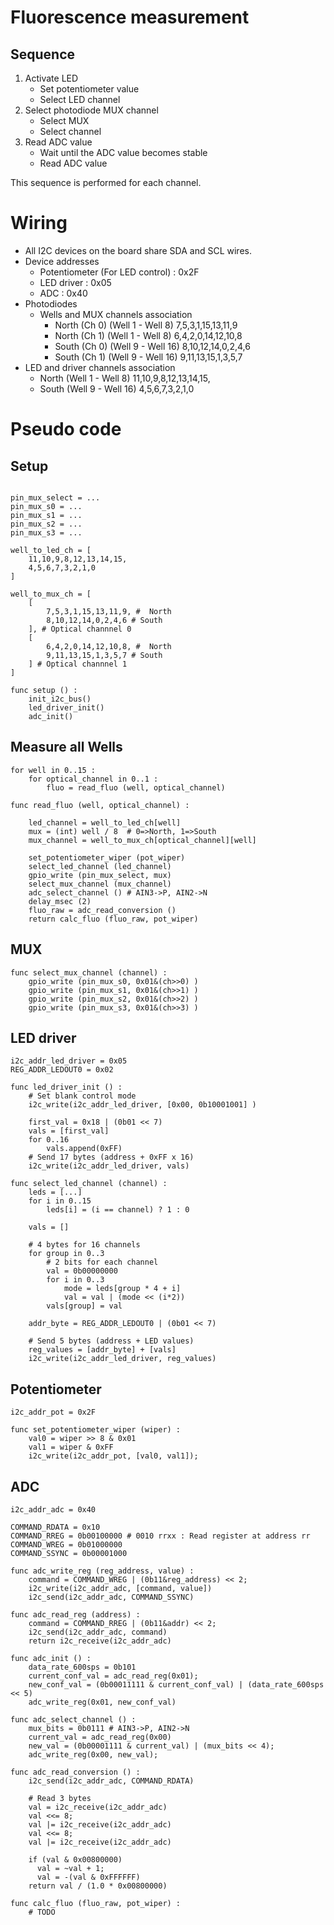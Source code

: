 # Fluorescence measurement

## Sequence

1. Activate LED
    * Set potentiometer value
    * Select LED channel
2. Select photodiode MUX channel
    * Select MUX
    * Select channel
3. Read ADC value 
    * Wait until the ADC value becomes stable
    * Read ADC value

This sequence is performed for each channel.


# Wiring

* All I2C devices on the board share SDA and SCL wires.
* Device addresses
    * Potentiometer (For LED control) : 0x2F
    * LED driver : 0x05
    * ADC : 0x40
* Photodiodes
    * Wells and MUX channels association
        * North (Ch 0) (Well 1 - Well 8) 7,5,3,1,15,13,11,9
        * North (Ch 1) (Well 1 - Well 8) 6,4,2,0,14,12,10,8
        * South (Ch 0) (Well 9 - Well 16) 8,10,12,14,0,2,4,6
        * South (Ch 1) (Well 9 - Well 16) 9,11,13,15,1,3,5,7
* LED and driver channels association
    * North (Well 1 - Well 8) 11,10,9,8,12,13,14,15,
    * South (Well 9 - Well 16) 4,5,6,7,3,2,1,0
    
# Pseudo code

## Setup
```

pin_mux_select = ...
pin_mux_s0 = ...
pin_mux_s1 = ...
pin_mux_s2 = ...
pin_mux_s3 = ...

well_to_led_ch = [
    11,10,9,8,12,13,14,15,
    4,5,6,7,3,2,1,0
]

well_to_mux_ch = [
    [ 
        7,5,3,1,15,13,11,9, #  North
        8,10,12,14,0,2,4,6 # South
    ], # Optical channnel 0
    [
        6,4,2,0,14,12,10,8, #  North
        9,11,13,15,1,3,5,7 # South
    ] # Optical channnel 1
]

func setup () : 
    init_i2c_bus()
    led_driver_init()
    adc_init()
```

## Measure all Wells

```
for well in 0..15 :
    for optical_channel in 0..1 :
        fluo = read_fluo (well, optical_channel)

func read_fluo (well, optical_channel) :

    led_channel = well_to_led_ch[well]
    mux = (int) well / 8  # 0=>North, 1=>South
    mux_channel = well_to_mux_ch[optical_channel][well]

    set_potentiometer_wiper (pot_wiper)
    select_led_channel (led_channel)
    gpio_write (pin_mux_select, mux)
    select_mux_channel (mux_channel)
    adc_select_channel () # AIN3->P, AIN2->N
    delay_msec (2)
    fluo_raw = adc_read_conversion ()
    return calc_fluo (fluo_raw, pot_wiper)
```


## MUX
```
func select_mux_channel (channel) :
    gpio_write (pin_mux_s0, 0x01&(ch>>0) )
    gpio_write (pin_mux_s1, 0x01&(ch>>1) )
    gpio_write (pin_mux_s2, 0x01&(ch>>2) )
    gpio_write (pin_mux_s3, 0x01&(ch>>3) )

```
## LED driver
```
i2c_addr_led_driver = 0x05
REG_ADDR_LEDOUT0 = 0x02

func led_driver_init () :
    # Set blank control mode
    i2c_write(i2c_addr_led_driver, [0x00, 0b10001001] )

    first_val = 0x18 | (0b01 << 7)
    vals = [first_val]
    for 0..16
        vals.append(0xFF)
    # Send 17 bytes (address + 0xFF x 16)
    i2c_write(i2c_addr_led_driver, vals)

func select_led_channel (channel) :
    leds = [...]
    for i in 0..15
        leds[i] = (i == channel) ? 1 : 0

    vals = []

    # 4 bytes for 16 channels
    for group in 0..3
        # 2 bits for each channel
        val = 0b00000000
        for i in 0..3
            mode = leds[group * 4 + i]
            val = val | (mode << (i*2))
        vals[group] = val

    addr_byte = REG_ADDR_LEDOUT0 | (0b01 << 7)

    # Send 5 bytes (address + LED values)
    reg_values = [addr_byte] + [vals] 
    i2c_write(i2c_addr_led_driver, reg_values)

```
## Potentiometer
```
i2c_addr_pot = 0x2F

func set_potentiometer_wiper (wiper) : 
    val0 = wiper >> 8 & 0x01
    val1 = wiper & 0xFF
    i2c_write(i2c_addr_pot, [val0, val1]);

```

## ADC

```
i2c_addr_adc = 0x40

COMMAND_RDATA = 0x10
COMMAND_RREG = 0b00100000 # 0010 rrxx : Read register at address rr
COMMAND_WREG = 0b01000000
COMMAND_SSYNC = 0b00001000

func adc_write_reg (reg_address, value) :
    command = COMMAND_WREG | (0b11&reg_address) << 2;
    i2c_write(i2c_addr_adc, [command, value])
    i2c_send(i2c_addr_adc, COMMAND_SSYNC)

func adc_read_reg (address) :
    command = COMMAND_RREG | (0b11&addr) << 2;
    i2c_send(i2c_addr_adc, command)
    return i2c_receive(i2c_addr_adc)

func adc_init () :
    data_rate_600sps = 0b101
    current_conf_val = adc_read_reg(0x01);
    new_conf_val = (0b00011111 & current_conf_val) | (data_rate_600sps << 5)
    adc_write_reg(0x01, new_conf_val)

func adc_select_channel () :
    mux_bits = 0b0111 # AIN3->P, AIN2->N
    current_val = adc_read_reg(0x00)
    new_val = (0b00001111 & current_val) | (mux_bits << 4);
    adc_write_reg(0x00, new_val);

func adc_read_conversion () : 
    i2c_send(i2c_addr_adc, COMMAND_RDATA)

    # Read 3 bytes
    val = i2c_receive(i2c_addr_adc)
    val <<= 8;
    val |= i2c_receive(i2c_addr_adc)
    val <<= 8;
    val |= i2c_receive(i2c_addr_adc)

    if (val & 0x00800000)
      val = ~val + 1;
      val = -(val & 0xFFFFFF)
    return val / (1.0 * 0x00800000)

func calc_fluo (fluo_raw, pot_wiper) :
    # TODO

```
